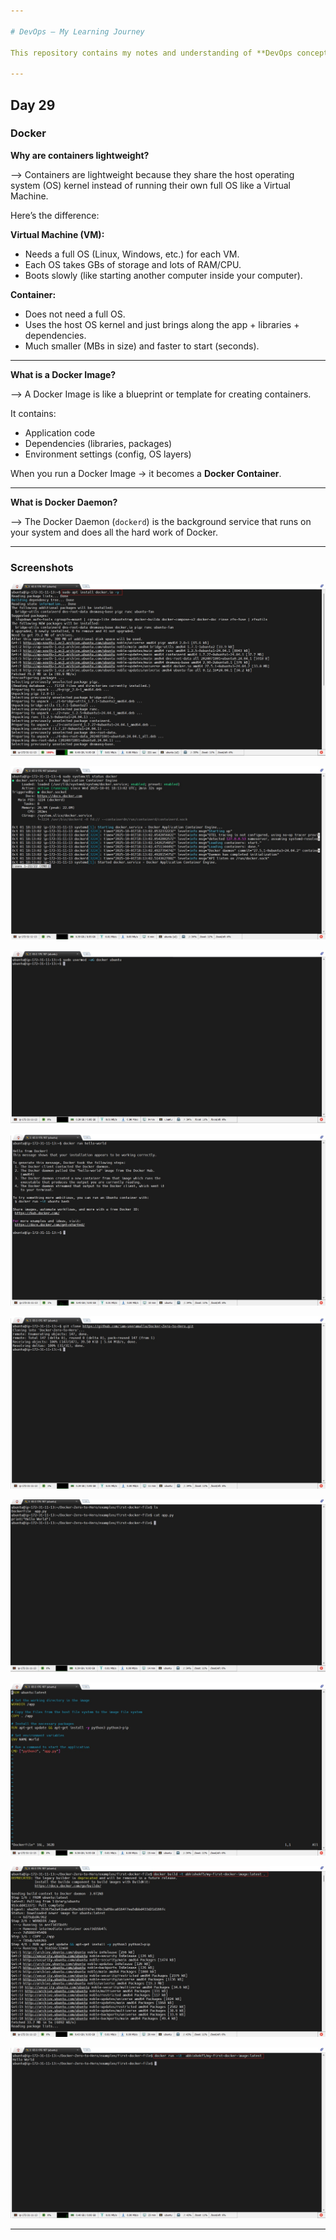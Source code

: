 ```yaml
---

# DevOps – My Learning Journey

This repository contains my notes and understanding of **DevOps concepts**.

---
```


## Day 29

### Docker

**Why are containers lightweight?**

--> Containers are lightweight because they share the host operating system (OS) kernel instead of running their own full OS like a Virtual Machine.

Here’s the difference:

**Virtual Machine (VM):**

* Needs a full OS (Linux, Windows, etc.) for each VM.
* Each OS takes GBs of storage and lots of RAM/CPU.
* Boots slowly (like starting another computer inside your computer).

**Container:**

* Does not need a full OS.
* Uses the host OS kernel and just brings along the app + libraries + dependencies.
* Much smaller (MBs in size) and faster to start (seconds).

---

**What is a Docker Image?**

--> A Docker Image is like a blueprint or template for creating containers.

It contains:

* Application code
* Dependencies (libraries, packages)
* Environment settings (config, OS layers)

When you run a Docker Image → it becomes a **Docker Container**.

---

**What is Docker Daemon?**

--> The Docker Daemon (`dockerd`) is the background service that runs on your system and does all the hard work of Docker.

---

### Screenshots

![image alt](https://github.com/adhikarilaxman/DevOps-Journey/blob/0f93133468989fd7808359d336248ff2ba70e8ae/Day29/Day29%2001.jpg)

![image alt](https://github.com/adhikarilaxman/DevOps-Journey/blob/0f93133468989fd7808359d336248ff2ba70e8ae/Day29/Day29%2002.jpg)

![image alt](https://github.com/adhikarilaxman/DevOps-Journey/blob/0f93133468989fd7808359d336248ff2ba70e8ae/Day29/Day29%2003.jpg)

![image alt](https://github.com/adhikarilaxman/DevOps-Journey/blob/0f93133468989fd7808359d336248ff2ba70e8ae/Day29/Day29%2004.jpg)

![image alt](https://github.com/adhikarilaxman/DevOps-Journey/blob/0f93133468989fd7808359d336248ff2ba70e8ae/Day29/Day29%2005.jpg)

![image alt](https://github.com/adhikarilaxman/DevOps-Journey/blob/0f93133468989fd7808359d336248ff2ba70e8ae/Day29/Day29%2006.jpg)

![image alt](https://github.com/adhikarilaxman/DevOps-Journey/blob/0f93133468989fd7808359d336248ff2ba70e8ae/Day29/Day29%2007.jpg)

![image alt](https://github.com/adhikarilaxman/DevOps-Journey/blob/0f93133468989fd7808359d336248ff2ba70e8ae/Day29/Day29%2008.jpg)

![image alt](https://github.com/adhikarilaxman/DevOps-Journey/blob/0f93133468989fd7808359d336248ff2ba70e8ae/Day29/Day29%2009.jpg)

---
